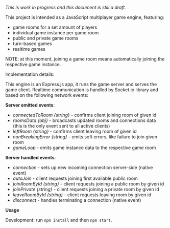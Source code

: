 _This is work in progress and this document is still a draft._

This project is intended as a JavaScript multiplayer game engine, featuring:

- game rooms for a set amount of players
- individual game instance per game room
- public and private game rooms
- turn-based games
- realtime games

NOTE: at this moment, joining a game room means automatically joining the respective game instance.

Implementation details:

This engine is an Express.js app, it runs the game server and serves the game client. Realtime communication is handled by Socket.io library and based on the following network events:

**Server emitted events**:

- _connectedToRoom {string}_ - confirms client joining room of given id
- _roomsData {obj}_ - broadcasts updated rooms and connections data (this is the only event sent to all active clients)
- _leftRoom {string}_ - confirms client leaving room of given id
- _nonBreakingError {string}_ - emits soft errors, like failure to join given room
- _gameLoop_ - emits game instance data to the respective game room

**Server handled events**:

- _connection_ - sets up new incoming connection server-side (native event)
- _autoJoin_ - client requests joining first available public room
- _joinRoomById {string}_ - client requests joining a public room by given id
- _joinPrivate {string}_ - client requests joining a private room by given id
- _leaveRoomById {string}_ - client requests leaving room by given id
- _disconnect_ - handles terminating a connection (native event)

**Usage**

Development: run `npm install` and then `npm start`.
